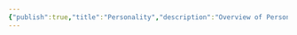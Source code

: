 ```yaml
---
{"publish":true,"title":"Personality","description":"Overview of Personality Gifts tag.","created":"2025-02-10T01:13:37.034+01:00","modified":"2024-10-04T00:25:05.745+02:00","cssclasses":"mado-heading"}
---
```


